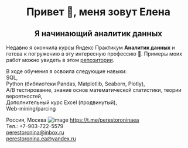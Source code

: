 <h1 align="center">Привет 👋, меня зовут Елена</h1>
<h2 align="center">Я начинающий аналитик данных</h2>

Недавно я окончила курсы Яндекс Практикум **Аналитик данных** и готова к погружению в эту интересную профессию  &#128170;.
Примеры моих работ можно увидеть в этом <a href="https://github.com/PerestoroninaElena/Data_Analysis_Yandex_Practicum"> репозитории</a>.

В ходе обучения я освоила следующие навыки:   
SQL,  
Python (библиотеки Pandas, Matplotlib, Seaborn, Plotly),  
A/B тестирование, знание основ математической статистики, теории вероятностей,  
Дополнительный курс Excel (продвинутый),  
Web-mining/parcing

Россия, Москва
![image](https://github.com/PerestoroninaElena/PerestoroninaElena/assets/160060889/63b131d4-9670-4a9c-9832-c72d1e9eefd9)  https://t.me/perestoroninaea  
Тел.: +7-903-722-5579  
perestoronina@inbox.ru    
perestoronina.ea@yandex.ru


